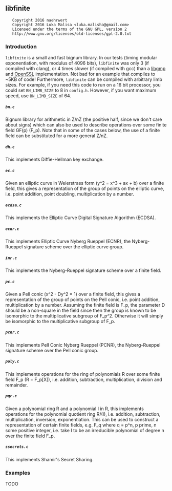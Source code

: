 ## libfinite

```
   Copyright 2016 naehrwert
   Copyright 2016 Luka Malisa <luka.malisha@gmail.com>
   Licensed under the terms of the GNU GPL, version 2
   http://www.gnu.org/licenses/old-licenses/gpl-2.0.txt
```

### Introduction

`libfinite` is a small and fast bignum library. In our tests (timing modular exponentiation, with modulus of 4096 bits), `libfinite` was only 3 (if compiled with clang), or 4 times slower (if compiled with gcc) than a [libgmp](https://gmplib.org/) and [OpenSSL](https://www.openssl.org/) implementation. Not bad for an example that compiles to ~5KB of code! Furthermore, `libfinite` can be compiled with arbitrary limb sizes. For example, if you need this code to run on a 16 bit processor, you could set `BN_LIMB_SIZE` to 8 in `config.h`. However, if you want maximum speed, use `BN_LIMB_SIZE` of 64.

##### `bn.c`
Bignum library for arithmetic in Z/nZ (the positive half, since we don't care about signs) which can also be used to describe operations over some finite field GF(p) (F_p). Note that in some of the cases below, the use of a finite field can be substituted for a more general Z/nZ.

##### `dh.c`
This implements Diffie-Hellman key exchange.

##### `ec.c`
Given an elliptic curve in Weierstrass form (y^2 = x^3 + ax + b) over a finite field, this gives a representation of the group of points on the elliptic curve, i.e. point addition, point doubling, multiplication by a number.

##### `ecdsa.c`
This implements the Elliptic Curve Digital Signature Algorithm (ECDSA).

##### `ecnr.c`
This implements Elliptic Curve Nyberg Rueppel (ECNR), the Nyberg-Rueppel signature scheme over the elliptic curve group.

##### `inr.c`
This implements the Nyberg-Rueppel signature scheme over a finite field.

##### `pc.c`
Given a Pell conic (x^2 - Dy^2 = 1) over a finite field, this gives a representation of the group of points on the Pell conic, i.e. point addition, multiplication by a number.
Assuming the finite field is F_p, the parameter D should be a non-square in the field since then the group is known to be isomorphic to the multiplicative subgroup of F_p^2. Otherwise it will simply be isomorphic to the multiplicative subgroup of F_p.

##### `pcnr.c`
This implements Pell Conic Nyberg Rueppel (PCNR), the Nyberg-Rueppel signature scheme over the Pell conic group.

##### `poly.c`
This implements operations for the ring of polynomials R over some finite field F_p (R = F_p[X]), i.e. addition, subtraction, multiplication, division and remainder.

##### `pqr.c`
Given a polynomial ring R and a polynomial I in R, this implements operations for the polynomial quotient ring R/(I), i.e. addition, subtraction, multiplication, inversion, exponentiation. This can be used to construct a representation of certain finite fields, e.g. F_q where q = p^n, p prime, n some positive integer, i.e. take I to be an irreducible polynomial of degree n over the finite field F_p.

##### `ssecrets.c`
This implements Shamir's Secret Sharing.

### Examples

TODO
